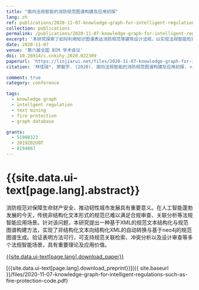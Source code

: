 ```yaml
---
title: "面向法规智能的消防规范图谱构建及应用初探"
lang: zh
ref: publications/2020-11-07-knowledge-graph-for-intelligent-regulations-such-as-fire-protection-code
collection: publications
permalink: /publications/2020-11-07-knowledge-graph-for-intelligent-regulations-such-as-fire-protection-code
excerpt: '本研究探索了如何利用知识图谱表达消防规范等建筑设计法规，以实现法规智能检索、冲突分析与合规性审查'
date: 2020-11-07
venue: '第六届全国 BIM 学术会议'
doi: 10.26914/c.cnkihy.2020.022309
paperurl: 'https://linjiarui.net/files/2020-11-07-knowledge-graph-for-intelligent-regulations-such-as-fire-protection-code.pdf'
citation: '林佳瑞*, 廖磐宇. (2020). 面向法规智能的消防规范图谱构建及应用初探. <i>第六届全国 BIM 学术会议论文集</i>, 74-78. 中国建筑工业出版社. 中国, 太原.'

comment: true
category: conference

tags: 
  - knowledge graph
  - intellgent regulation
  - text mining
  - fire protection
  - graph database

grants:
  - 51908323
  - 2019Z02UOT
  - 8194067
---
```



{{site.data.ui-text[page.lang].abstract}}
====

消防规范对保障生命财产安全、推动韧性城市发展具有重要意义。在人工智能蓬勃发展的今天，传统非结构化文本形式的规范已难以满足合规审查、关联分析等法规智能应用场景。针对该问题，本研究提出一种基于XML的规范文本结构化与规范图谱构建方法，实现了非结构化文本向结构化XML的自动转换与基于neo4j的规范图谱生成。验证表明方法可行，可支持规范关联检索、冲突分析以及设计审查等多个法规智能场景，具有重要理论及应用价值。

[{{site.data.ui-text[page.lang].download_paper}}](https://doi.org/10.26914/c.cnkihy.2020.022309)

[{{site.data.ui-text[page.lang].download_preprint}}]({{ site.baseurl }}/files/2020-11-07-knowledge-graph-for-intelligent-regulations-such-as-fire-protection-code.pdf)
